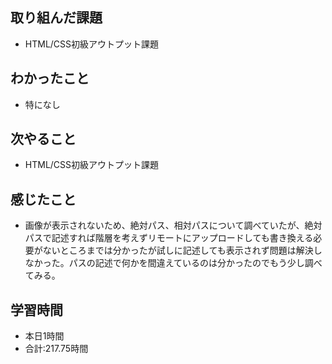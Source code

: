 ## 取り組んだ課題
- HTML/CSS初級アウトプット課題
## わかったこと
- 特になし
## 次やること
- HTML/CSS初級アウトプット課題
## 感じたこと
-  画像が表示されないため、絶対パス、相対パスについて調べていたが、絶対パスで記述すれば階層を考えずリモートにアップロードしても書き換える必要がないところまでは分かったが試しに記述しても表示されず問題は解決しなかった。パスの記述で何かを間違えているのは分かったのでもう少し調べてみる。
## 学習時間
- 本日1時間<br>
- 合計:217.75時間

